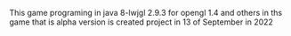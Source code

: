 This game programing in java 8-lwjgl 2.9.3 for opengl 1.4 and others 
in ths game that is alpha version is created project in 13 of September in 2022

